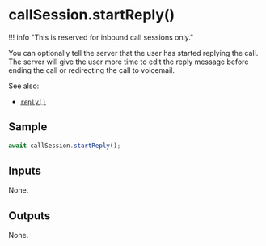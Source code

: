 # callSession.startReply()

!!! info "This is reserved for inbound call sessions only."

You can optionally tell the server that the user has started replying the call.
The server will give the user more time to edit the reply message before ending
the call or redirecting the call to voicemail.

See also:

- [`reply()`](reply.md)

## Sample

```ts
await callSession.startReply();
```

## Inputs

None.

## Outputs

None.
